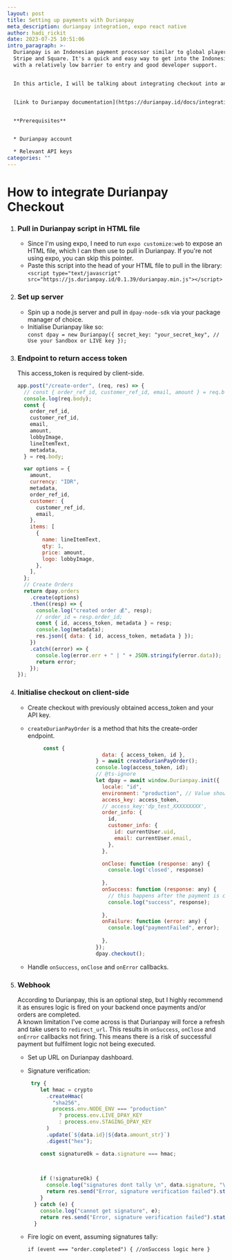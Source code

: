 ```yaml
---
layout: post
title: Setting up payments with Durianpay
meta_description: durianpay integration, expo react native
author: hadi_rickit
date: 2023-07-25 10:51:06
intro_paragraph: >-
  Durianpay is an Indonesian payment processor similar to global players like
  Stripe and Square. It's a quick and easy way to get into the Indonesian market
  with a relatively low barrier to entry and good developer support.


  In this article, I will be talking about integrating checkout into an expo project. The main difference between this and Stripe Checkout is that this is not a purely client-side implementation. I will be spinning up a backend to return an access token as well as fire some logic on successful payment.


  [L﻿ink to Durianpay documentation](https://durianpay.id/docs/integration/)


  **P﻿rerequisites**


  * Durianpay account

  * R﻿elevant API keys
categories: ""
---
```

# **H﻿ow to integrate Durianpay Checkout**

1. ### Pull in Durianpay script in HTML file

   * Since I'm using expo, I need to run `expo customize:web` to expose an HTML file, which I can then use to pull in Durianpay. If you're not using expo, you can skip this pointer.
   * P﻿aste this script into the head of your HTML file to pull in the library:\
     `<script type="text/javascript" src="https://js.durianpay.id/0.1.39/durianpay.min.js"></script>`
2. ### S﻿et up server

   * S﻿pin up a node.js server and pull in `dpay-node-sdk` via your package manager of choice.
   * I﻿nitialise Durianpay like so:\
     `const dpay = new Durianpay({
       secret_key: "your_secret_key", // Use your Sandbox or LIVE key
     });`
3. ### Endpoint to return access token

   T﻿his access_token is required by client-side.

   ```javascript
   app.post("/create-order", (req, res) => {
     // const { order_ref_id, customer_ref_id, email, amount } = req.body;
     console.log(req.body);
     const {
       order_ref_id,
       customer_ref_id,
       email,
       amount,
       lobbyImage,
       lineItemText,
       metadata,
     } = req.body;

     var options = {
       amount,
       currency: "IDR",
       metadata,
       order_ref_id,
       customer: {
         customer_ref_id,
         email,
       },
       items: [
         {
           name: lineItemText,
           qty: 1,
           price: amount,
           logo: lobbyImage,
         },
       ],
     };
     // Create Orders
     return dpay.orders
       .create(options)
       .then((resp) => {
         console.log("created order 💰", resp);
         // order_id = resp.order_id;
         const { id, access_token, metadata } = resp;
         console.log(metadata);
         res.json({ data: { id, access_token, metadata } });
       })
       .catch((error) => {
         console.log(error.err + " | " + JSON.stringify(error.data));
         return error;
       });
   });
   ```
4. ### Initialise checkout on client-side

   * C﻿reate checkout with previously obtained access_token and your API key.
   * `createDurianPayOrder` is a method that hits the create-order endpoint.

     ```javascript
          const {
                             data: { access_token, id },
                           } = await createDurianPayOrder();
                           console.log(access_token, id);
                           // @ts-ignore
                           let dpay = await window.Durianpay.init({
                             locale: "id",
                             environment: "production", // Value should be 'production' for both sandbox and live mode
                             access_key: access_token,
                             // access_key:'dp_test_XXXXXXXXX',                  
                             order_info: {
                               id,
                               customer_info: {
                                 id: currentUser.uid,
                                 email: currentUser.email,
                               },
                             },

                             onClose: function (response: any) {
                               console.log('closed', response)
                             
                             },
                             onSuccess: function (response: any) {
                               // this happens after the payment is completed successfully
                               console.log("success", response);
                            
                             },
                             onFailure: function (error: any) {
                               console.log("paymentFailed", error);
                             
                             },
                           });
                           dpay.checkout();
     ```
   * H﻿andle `onSuccess`, `onClose` and `onError` callbacks.
5. ### W﻿ebhook

   A﻿ccording to Durianpay, this is an optional step, but I highly recommend it as ensures logic is fired on your backend once payments and/or orders are completed.
   \
   A known limitation I've come across is that Durianpay will force a refresh and take users to `redirect_url`. This results in `onSuccess`, `onClose` and `onError` callbacks not firing. This means there is a risk of successful payment but fulfilment logic not being executed. 

   * S﻿et up URL on Durianpay dashboard.
   * Signature verification:

     ```javascript
      try {
         let hmac = crypto
           .createHmac(
             "sha256",
             process.env.NODE_ENV === "production"
               ? process.env.LIVE_DPAY_KEY
               : process.env.STAGING_DPAY_KEY
           )
           .update(`${data.id}|${data.amount_str}`)
           .digest("hex");

         const signatureOk = data.signature === hmac;

      

         if (!signatureOk) {
           console.log("signatures dont tally \n", data.signature, "\n", hmac);
           return res.send("Error, signature verification failed").status(420);
         }
       } catch (e) {
         console.log("cannot get signature", e);
         return res.send("Error, signature verification failed").status(420);
       }

     ```
   * F﻿ire logic on event, assuming signatures tally:

     `if (event === "order.completed") {
     //onSuccess logic here
     }`